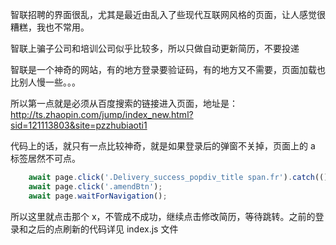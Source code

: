 智联招聘的界面很乱，尤其是最近由乱入了些现代互联网风格的页面，让人感觉很糟糕，我也不常用。

智联上骗子公司和培训公司似乎比较多，所以只做自动更新简历，不要投递

智联是一个神奇的网站，有的地方登录要验证码，有的地方又不需要，页面加载也比别人慢一些。。。

所以第一点就是必须从百度搜索的链接进入页面，地址是：
http://ts.zhaopin.com/jump/index_new.html?sid=121113803&site=pzzhubiaoti1

代码上的话，就只有一点比较神奇，就是如果登录后的弹窗不关掉，页面上的 a 标签居然不可点。
```JavaScript
	await page.click('.Delivery_success_popdiv_title span.fr').catch(() => {});
	await page.click('.amendBtn');
	await page.waitForNavigation();
```
所以这里就点击那个 x，不管成不成功，继续点击修改简历，等待跳转。之前的登录和之后的点刷新的代码详见 index.js 文件